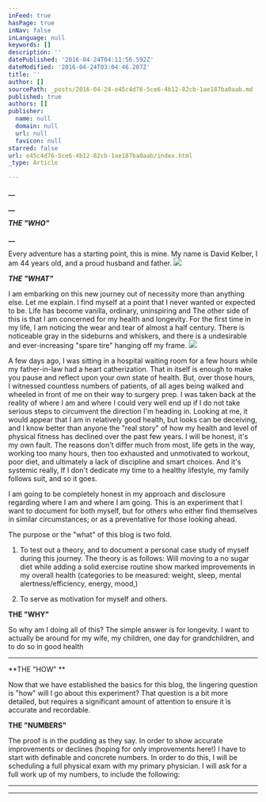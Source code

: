```yaml
---
inFeed: true
hasPage: true
inNav: false
inLanguage: null
keywords: []
description: ''
datePublished: '2016-04-24T04:11:56.592Z'
dateModified: '2016-04-24T03:04:46.207Z'
title: ''
author: []
sourcePath: _posts/2016-04-24-e45c4d76-5ce6-4b12-82cb-1ae187ba0aab.md
published: true
authors: []
publisher:
  name: null
  domain: null
  url: null
  favicon: null
starred: false
url: e45c4d76-5ce6-4b12-82cb-1ae187ba0aab/index.html
_type: Article

---
```

**__**

**__**

**_THE "WHO"_**

**__**

Every adventure has a starting point, this is mine. My name is David Kelber, I am 44 years old, and a proud husband and father. ![](https://the-grid-user-content.s3-us-west-2.amazonaws.com/12362da6-a317-4c62-8406-13d2702b2937.jpg)

**_THE "WHAT"_**

I am embarking on this new journey out of necessity more than anything else. Let me explain. I find myself at a point that I never wanted or expected to be. Life has become vanilla, ordinary, uninspiring and The other side of this is that I am concerned for my health and longevity. For the first time in my life, I am noticing the wear and tear of almost a half century. There is noticeable gray in the sideburns and whiskers, and there is a undesirable and ever-increasing "spare tire" hanging off my frame.
![](https://the-grid-user-content.s3-us-west-2.amazonaws.com/e4633552-f76d-4abb-b52b-a442b6049bee.jpg)

A few days ago, I was sitting in a hospital waiting room for a few hours while my father-in-law had a heart catherization. That in itself is enough to make you pause and reflect upon your own state of health. But, over those hours, I witnessed countless numbers of patients, of all ages being walked and wheeled in front of me on their way to surgery prep. I was taken back at the reality of where I am and where I could very well end up if I do not take serious steps to circumvent the direction I'm heading in. Looking at me, it would appear that I am in relatively good health, but looks can be deceiving, and I know better than anyone the "real story" of how my health and level of physical fitness has declined over the past few years. I will be honest, it's my own fault. The reasons don't differ much from most, life gets in the way, working too many hours, then too exhausted and unmotivated to workout, poor diet, and ultimately a lack of discipline and smart choices. And it's systemic really, If I don't dedicate my time to a healthy lifestyle, my family follows suit, and so it goes. 

I am going to be completely honest in my approach and disclosure regarding where I am and where I am going. This is an experiment that I want to document for both myself, but for others who either find themselves in similar circumstances; or as a preventative for those looking ahead.

The purpose or the "what" of this blog is two fold. 

1) To test out a theory, and to document a personal case study of myself during this journey. The theory is as follows: Will moving to a no sugar diet while adding a solid exercise routine show marked improvements in my overall health (categories to be measured: weight, sleep, mental alertness/efficiency, energy, mood,) 

2) To serve as motivation for myself and others.

**THE "WHY"**

So why am I doing all of this? The simple answer is for longevity. I want to actually be around for my wife, my children, one day for grandchildren, and to do so in good health 

****

**THE "HOW" **

Now that we have established the basics for this blog, the lingering question is "how" will I go about this experiment? That question is a bit more detailed, but requires a significant amount of attention to ensure it is accurate and recordable. 

**THE "NUMBERS"**

The proof is in the pudding as they say. In order to show accurate improvements or declines (hoping for only improvements here!) I have to start with definable and concrete numbers. In order to do this, I will be scheduling a full physical exam with my primary physician. I will ask for a full work up of my numbers, to include the following: 

****

****